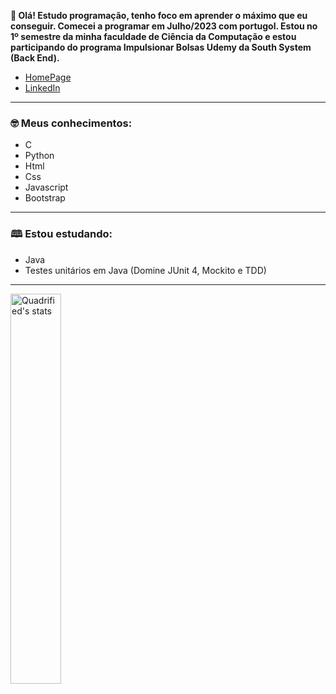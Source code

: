 **👋 Olá! Estudo programação, tenho foco em aprender o máximo que eu conseguir. Comecei a programar em Julho/2023 com portugol. Estou no 1º semestre da minha faculdade de Ciência da Computação e 
estou participando do programa Impulsionar Bolsas Udemy da South System (Back End).**

- [HomePage](https://alefismael.github.io/homepage)
- [LinkedIn](https://linkedin.com/in/álef-ismael-80635a246)

---

### 🤓 Meus conhecimentos:
- C
- Python
- Html
- Css
- Javascript
- Bootstrap

---

### 🕮 Estou estudando:

- Java
- Testes unitários em Java (Domine JUnit 4, Mockito e TDD)

---
  
<img src="https://github-readme-stats-anuraghazra1.vercel.app/api/top-langs/?username=alefismael&layout=compact&theme=tokyonight" alt="Quadrified's stats"  width="40%"/>
